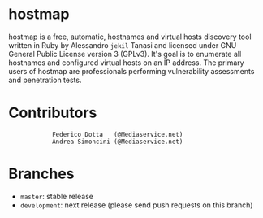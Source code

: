 hostmap
=======

hostmap is a free, automatic, hostnames and virtual hosts discovery tool written in Ruby by Alessandro `jekil` Tanasi and licensed under GNU General Public License version 3 (GPLv3). It's goal is to enumerate all hostnames and configured virtual hosts on an IP address. The primary users of hostmap are professionals performing vulnerability assessments and penetration tests.

Contributors
============				
				Federico Dotta   (@Mediaservice.net)
				Andrea Simoncini (@Mediaservice.net)

Branches
========

* `master`: stable release
* `development`: next release (please send push requests on this branch)

